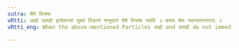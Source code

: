 ```yaml
---
sutra: शेषे विभाषा
vRtti: आहो उताहो इत्येताभ्यां युक्तं तिङन्तं नानुदात्तं शेषे विभाषा भवति ॥ कश्च शेषः यदन्यदनन्तरात् ॥
vRtti_eng: When the above-mentioned Particles आहो and उताहो do not immediately precede the verb, the verb may optionally retain its accent.

---
```

